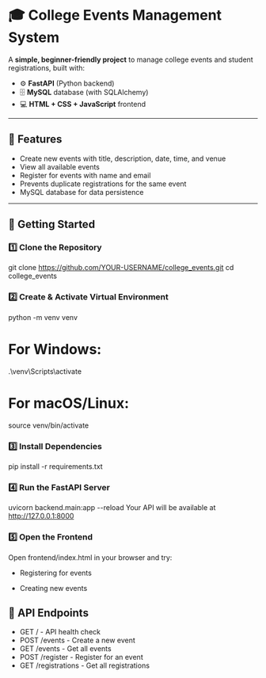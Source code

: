 # 🎓 College Events Management System

A **simple, beginner-friendly project** to manage college events and student registrations, built with:

- ⚙️ **FastAPI** (Python backend)
- 🗄️ **MySQL** database (with SQLAlchemy)
- 💻 **HTML + CSS + JavaScript** frontend

---

## 📌 Features

- Create new events with title, description, date, time, and venue
- View all available events
- Register for events with name and email
- Prevents duplicate registrations for the same event
- MySQL database for data persistence
---

## 🚀 Getting Started

### 1️⃣ Clone the Repository

git clone https://github.com/YOUR-USERNAME/college_events.git
cd college_events


### 2️⃣ Create & Activate Virtual Environment
python -m venv venv

# For Windows:
.\venv\Scripts\activate

# For macOS/Linux:
source venv/bin/activate

### 3️⃣ Install Dependencies
pip install -r requirements.txt

### 4️⃣ Run the FastAPI Server
uvicorn backend.main:app --reload
Your API will be available at http://127.0.0.1:8000

### 5️⃣ Open the Frontend
Open frontend/index.html in your browser and try:

- Registering for events

- Creating new events

## 📌 API Endpoints

- GET / - API health check
- POST /events - Create a new event
- GET /events - Get all events
- POST /register - Register for an event
- GET /registrations - Get all registrations